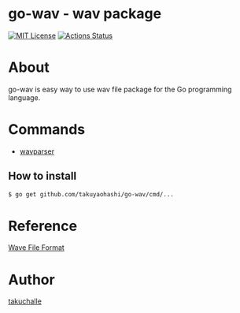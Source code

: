 go-wav - wav package
===
[![MIT License](http://img.shields.io/badge/license-MIT-blue.svg?style=flat)](LICENSE)
[![Actions Status](https://github.com/takuyaohashi/go-wav/workflows/Go/badge.svg)](https://github.com/takuyaohashi/go-wav/actions)

# About
go-wav is easy way to use wav file package for the Go programming language. 

# Commands
* [wavparser](https://github.com/takuyaohashi/go-wav/tree/master/cmd/wavparser)

## How to install
```bash
$ go get github.com/takuyaohashi/go-wav/cmd/...
```

# Reference

[Wave File Format](http://soundfile.sapp.org/doc/WaveFormat/)

# Author

[takuchalle](https://twitter.com/takuchalle)
